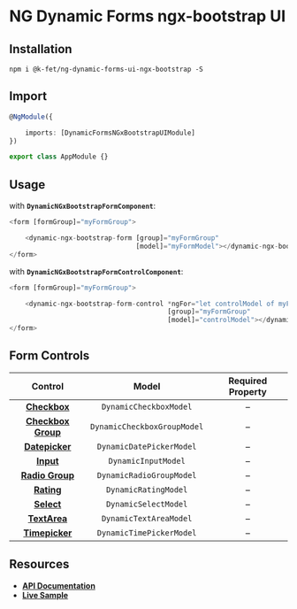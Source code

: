 # NG Dynamic Forms ngx-bootstrap UI

## Installation
```
npm i @k-fet/ng-dynamic-forms-ui-ngx-bootstrap -S
```

## Import
```ts
@NgModule({

    imports: [DynamicFormsNGxBootstrapUIModule]
})

export class AppModule {}
```

## Usage

with **`DynamicNGxBootstrapFormComponent`**:
```ts
<form [formGroup]="myFormGroup">

    <dynamic-ngx-bootstrap-form [group]="myFormGroup"
                                [model]="myFormModel"></dynamic-ngx-bootstrap-form>
</form>
```

with **`DynamicNGxBootstrapFormControlComponent`**:
```ts
<form [formGroup]="myFormGroup">

    <dynamic-ngx-bootstrap-form-control *ngFor="let controlModel of myFormModel"
                                        [group]="myFormGroup"
                                        [model]="controlModel"></dynamic-ngx-bootstrap-form-control>
</form>
```

## Form Controls

|                                       Control                                      	|            Model            	| Required Property 	|
|:----------------------------------------------------------------------------------:	|:---------------------------:	|:-----------------:	|
|         **[Checkbox](http://getbootstrap.com/css/#checkboxes-and-radios)**         	| `DynamicCheckboxModel`      	|         –         	|
|  **[Checkbox Group](https://valor-software.com/ngx-bootstrap/#/buttons#checkbox)** 	| `DynamicCheckboxGroupModel` 	|         –         	|
|       **[Datepicker](https://valor-software.com/ngx-bootstrap/#/datepicker)**      	| `DynamicDatePickerModel`    	|         –         	|
|                  **[Input](http://getbootstrap.com/css/#inputs)**                  	| `DynamicInputModel`         	|         –         	|
| **[Radio Group](https://valor-software.com/ngx-bootstrap/#/buttons#radio-button)** 	| `DynamicRadioGroupModel`    	|         –         	|
|           **[Rating](https://valor-software.com/ngx-bootstrap/#/rating)**          	| `DynamicRatingModel`        	|         –         	|
|                 **[Select](http://getbootstrap.com/css/#selects)**                 	| `DynamicSelectModel`        	|         –         	|
|                **[TextArea](http://getbootstrap.com/css/#textarea)**               	| `DynamicTextAreaModel`      	|         –         	|
|       **[Timepicker](https://valor-software.com/ngx-bootstrap/#/timepicker)**      	| `DynamicTimePickerModel`    	|         –         	|

## Resources

* [**API Documentation**](http://ng2-dynamic-forms.udos86.de/docs/ui-ngx-bootstrap/)
* [**Live Sample**](http://ng2-dynamic-forms.udos86.de/sample/index.aot.html#bootstrap-sample-form)
